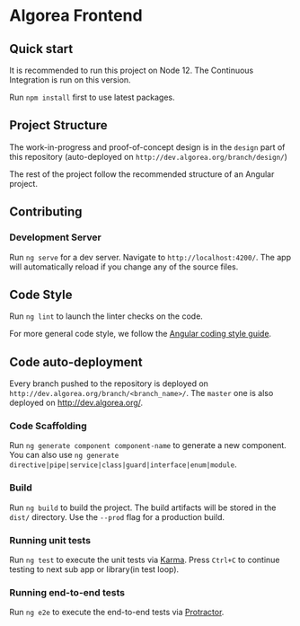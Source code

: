 # Algorea Frontend

## Quick start

It is recommended to run this project on Node 12. The Continuous Integration is run on this version.

Run `npm install` first to use latest packages.

## Project Structure

The work-in-progress and proof-of-concept design is in the `design` part of this repository (auto-deployed on `http://dev.algorea.org/branch/design/`)

The rest of the project follow the recommended structure of an Angular project.

## Contributing

### Development Server

Run `ng serve` for a dev server. Navigate to `http://localhost:4200/`. The app will automatically reload if you change any of the source files.

## Code Style

Run `ng lint` to launch the linter checks on the code.

For more general code style, we follow the [Angular coding style guide](https://angular.io/guide/styleguide).

## Code auto-deployment

Every branch pushed to the repository is deployed on `http://dev.algorea.org/branch/<branch_name>/`. The `master` one is also deployed on http://dev.algorea.org/.

### Code Scaffolding

Run `ng generate component component-name` to generate a new component. You can also use `ng generate directive|pipe|service|class|guard|interface|enum|module`.

### Build

Run `ng build` to build the project. The build artifacts will be stored in the `dist/` directory. Use the `--prod` flag for a production build.

### Running unit tests

Run `ng test` to execute the unit tests via [Karma](https://karma-runner.github.io). Press `Ctrl+C` to continue testing to next sub app or library(in test loop).

### Running end-to-end tests

Run `ng e2e` to execute the end-to-end tests via [Protractor](http://www.protractortest.org/).
